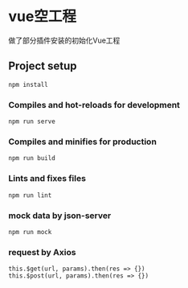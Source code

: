 # vue空工程
做了部分插件安装的初始化Vue工程

## Project setup
```
npm install
```

### Compiles and hot-reloads for development
```
npm run serve
```

### Compiles and minifies for production
```
npm run build
```

### Lints and fixes files
```
npm run lint
```

### mock data by json-server
```
npm run mock
```

### request by Axios
```
this.$get(url, params).then(res => {})
this.$post(url, params).then(res => {})
```

